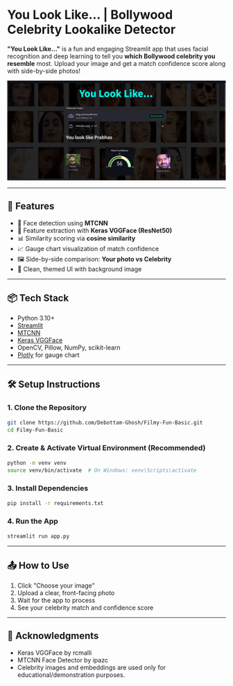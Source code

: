 # You Look Like... | Bollywood Celebrity Lookalike Detector

**"You Look Like..."** is a fun and engaging Streamlit app that uses facial recognition and deep learning to tell you **which Bollywood celebrity you resemble** most. Upload your image and get a match confidence score along with side-by-side photos!

![App UI](assets/App%20UI.png)

---

## 🚀 Features

- 🧠 Face detection using **MTCNN**
- 🤖 Feature extraction with **Keras VGGFace (ResNet50)**
- 📊 Similarity scoring via **cosine similarity**
- 📈 Gauge chart visualization of match confidence
- 🖼️ Side-by-side comparison: **Your photo vs Celebrity**
- 🎨 Clean, themed UI with background image

---

## 📦 Tech Stack

- Python 3.10+
- [Streamlit](https://streamlit.io/)
- [MTCNN](https://github.com/ipazc/mtcnn)
- [Keras VGGFace](https://github.com/rcmalli/keras-vggface)
- OpenCV, Pillow, NumPy, scikit-learn
- [Plotly](https://plotly.com/python/) for gauge chart

---

## 🛠️ Setup Instructions

### 1. Clone the Repository

```bash
git clone https://github.com/Debottam-Ghosh/Filmy-Fun-Basic.git
cd Filmy-Fun-Basic
```

### 2. Create & Activate Virtual Environment (Recommended)
```bash
python -m venv venv
source venv/bin/activate  # On Windows: venv\Scripts\activate
```

### 3. Install Dependencies
```bash
pip install -r requirements.txt
```

### 4. Run the App
```bash
streamlit run app.py
```

---

## 📤 How to Use

1. Click "Choose your image"
2. Upload a clear, front-facing photo
3. Wait for the app to process
4. See your celebrity match and confidence score

---

## 🤝 Acknowledgments

- Keras VGGFace by rcmalli
- MTCNN Face Detector by ipazc
- Celebrity images and embeddings are used only for educational/demonstration purposes.

